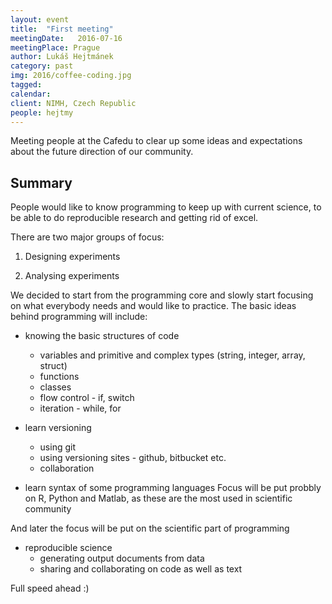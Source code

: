 ```yaml
---
layout: event
title:  "First meeting"
meetingDate:   2016-07-16
meetingPlace: Prague
author: Lukáš Hejtmánek
category: past
img: 2016/coffee-coding.jpg
tagged:
calendar:
client: NIMH, Czech Republic
people: hejtmy
---
```

Meeting people at the Cafedu to clear up some ideas and expectations about the future direction of our community.

## Summary
People would like to know programming to keep up with current science, to be able to do reproducible research and getting rid of excel.

There are two major groups of focus:

1. Designing experiments

2. Analysing experiments

We decided to start from the programming core and slowly start focusing on what everybody needs and would like to practice. The basic ideas behind programming will include:

- knowing the basic structures of code
  - variables and primitive and complex types (string, integer, array, struct)
  - functions
  - classes
  - flow control - if, switch
  - iteration - while, for

- learn versioning
  - using git
  - using versioning sites - github, bitbucket etc.
  - collaboration

- learn syntax of some programming languages
  Focus will be put probbly on R, Python and Matlab, as these are the most used in scientific community

And later the focus will be put on the scientific part of programming

- reproducible science
  - generating output documents from data
  - sharing and collaborating on code as well as text

Full speed ahead :)
